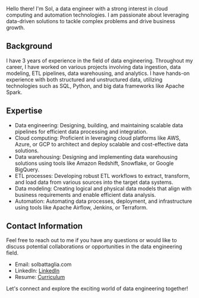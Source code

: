 
Hello there! I'm Sol, a data engineer with a strong interest in cloud computing and automation technologies. I am passionate about leveraging data-driven solutions to tackle complex problems and drive business growth.

## Background
I have 3 years of experience in the field of data engineering. Throughout my career, I have worked on various projects involving data ingestion, data modeling, ETL pipelines, data warehousing, and analytics. I have hands-on experience with both structured and unstructured data, utilizing technologies such as SQL, Python, and big data frameworks like Apache Spark.

## Expertise
- Data engineering: Designing, building, and maintaining scalable data pipelines for efficient data processing and integration.
- Cloud computing: Proficient in leveraging cloud platforms like AWS, Azure, or GCP to architect and deploy scalable and cost-effective data solutions.
- Data warehousing: Designing and implementing data warehousing solutions using tools like Amazon Redshift, Snowflake, or Google BigQuery.
- ETL processes: Developing robust ETL workflows to extract, transform, and load data from various sources into the target data systems.
- Data modeling: Creating logical and physical data models that align with business requirements and enable efficient data analysis.
- Automation: Automating data processes, deployment, and infrastructure using tools like Apache Airflow, Jenkins, or Terraform.

## Contact Information
Feel free to reach out to me if you have any questions or would like to discuss potential collaborations or opportunities in the data engineering field.

- Email: solbattaglia.com
- LinkedIn: [LinkedIn](https://www.linkedin.com/in/battaglia-sol/)
- Resume: [Curriculum](cv.solbattaglia.com)

Let's connect and explore the exciting world of data engineering together!


<!---
SolBaa/SolBaa is a ✨ special ✨ repository because its `README.md` (this file) appears on your GitHub profile.
You can click the Preview link to take a look at your changes.
--->

